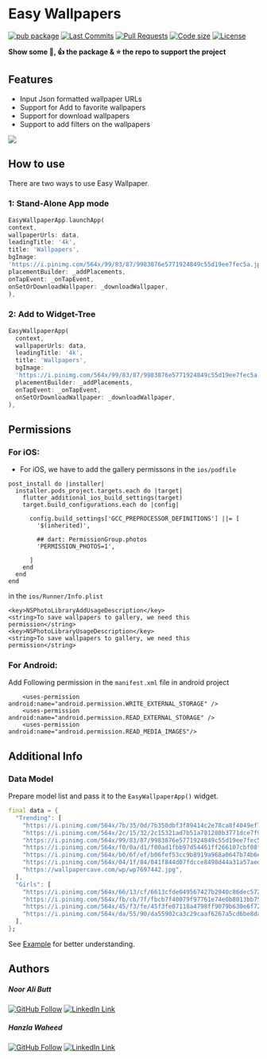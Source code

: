 # Easy Wallpapers

[![pub package](https://img.shields.io/pub/v/easy_wallpapers.svg?logo=dart&logoColor=00b9fc)](https://pub.dartlang.org/packages/easy_wallpapers)
[![Last Commits](https://img.shields.io/github/last-commit/nooralibutt/easy-wallpapers?logo=git&logoColor=white)](https://github.com/nooralibutt/easy-wallpapers/commits/master)
[![Pull Requests](https://img.shields.io/github/issues-pr/nooralibutt/easy-wallpapers?logo=github&logoColor=white)](https://github.com/nooralibutt/easy-wallpapers/pulls)
[![Code size](https://img.shields.io/github/languages/code-size/nooralibutt/easy-wallpapers?logo=github&logoColor=white)](https://github.com/nooralibutt/easy-wallpapers)
[![License](https://img.shields.io/github/license/nooralibutt/easy-wallpapers?logo=open-source-initiative&logoColor=green)](https://github.com/nooralibutt/easy-wallpapers/blob/master/LICENSE)

**Show some 💙, 👍 the package & ⭐️ the repo to support the project**

## Features
- Input Json formatted wallpaper URLs
- Support for Add to favorite wallpapers
- Support for download wallpapers
- Support to add filters on the wallpapers

![](https://github.com/nooralibutt/easy-wallpapers/blob/master/demo_gif.gif?raw=true)

## How to use
There are two ways to use Easy Wallpaper.


### 1: Stand-Alone App mode

```dart
EasyWallpaperApp.launchApp(
context,
wallpaperUrls: data,
leadingTitle: '4k',
title: 'Wallpapers',
bgImage:
'https://i.pinimg.com/564x/99/83/87/9983876e5771924849c55d19ee7fec5a.jpg',
placementBuilder: _addPlacements,
onTapEvent: _onTapEvent,
onSetOrDownloadWallpaper: _downloadWallpaper,
),
```

### 2: Add to Widget-Tree

```dart
EasyWallpaperApp(
  context,
  wallpaperUrls: data,
  leadingTitle: '4k',
  title: 'Wallpapers',
  bgImage:
  'https://i.pinimg.com/564x/99/83/87/9983876e5771924849c55d19ee7fec5a.jpg',
  placementBuilder: _addPlacements,
  onTapEvent: _onTapEvent,
  onSetOrDownloadWallpaper: _downloadWallpaper,
),
```
## Permissions
### For iOS:
- For iOS, we have to add the gallery permissons in the `ios/podfile`

```
post_install do |installer|
  installer.pods_project.targets.each do |target|
    flutter_additional_ios_build_settings(target)
    target.build_configurations.each do |config|

      config.build_settings['GCC_PREPROCESSOR_DEFINITIONS'] ||= [
        '$(inherited)',

        ## dart: PermissionGroup.photos
        'PERMISSION_PHOTOS=1',

      ]
    end
  end
end
```

in the `ios/Runner/Info.plist`

```
<key>NSPhotoLibraryAddUsageDescription</key>
<string>To save wallpapers to gallery, we need this permission</string>
<key>NSPhotoLibraryUsageDescription</key>
<string>To save wallpapers to gallery, we need this permission</string>
```

### For Android:
Add Following permission in the `manifest.xml` file in android project

```
    <uses-permission android:name="android.permission.WRITE_EXTERNAL_STORAGE" />
    <uses-permission android:name="android.permission.READ_EXTERNAL_STORAGE" />
    <uses-permission android:name="android.permission.READ_MEDIA_IMAGES"/>
```

## Additional Info

### Data Model
Prepare model list and pass it to the `EasyWallpaperApp()` widget.

```dart
final data = {
  "Trending": [
    "https://i.pinimg.com/564x/7b/35/0d/7b350dbf3f89414c2e78ca8f4049ef79.jpg",
    "https://i.pinimg.com/564x/2c/15/32/2c15321ad7b51a781280b3771dce7f9f.jpg",
    "https://i.pinimg.com/564x/99/83/87/9983876e5771924849c55d19ee7fec5a.jpg",
    "https://i.pinimg.com/564x/f0/0a/d1/f00ad1fbb97d54461ff266107cbf08f4.jpg",
    "https://i.pinimg.com/564x/b0/6f/ef/b06fef53cc9b8919a968a0647b74b6ef.jpg",
    "https://i.pinimg.com/564x/04/1f/84/041f844d07fdcce8498d44a31a57aed7.jpg",
    "https://wallpapercave.com/wp/wp7697442.jpg",
  ],
  "Girls": [
    "https://i.pinimg.com/564x/66/13/cf/6613cfde049567427b2940c86dec5727.jpg",
    "https://i.pinimg.com/564x/fb/cb/7f/fbcb7f40079f97761e74e0b8013bb757.jpg",
    "https://i.pinimg.com/564x/45/f3/fe/45f3fe07118a4798ff9079b630e6f72e.jpg",
    "https://i.pinimg.com/564x/da/55/90/da55902ca3c29caaf6267a5cd6be8da6.jpg",
  ],
};

```

See [Example](https://pub.dev/packages/easy-wallpapers/example) for better understanding.

## Authors
##### Noor Ali Butt
[![GitHub Follow](https://img.shields.io/badge/Connect--blue.svg?logo=Github&longCache=true&style=social&label=Follow)](https://github.com/nooralibutt) [![LinkedIn Link](https://img.shields.io/badge/Connect--blue.svg?logo=linkedin&longCache=true&style=social&label=Connect
)](https://www.linkedin.com/in/nooralibutt)
##### Hanzla Waheed
[![GitHub Follow](https://img.shields.io/badge/Connect--blue.svg?logo=Github&longCache=true&style=social&label=Follow)](https://github.com/mhanzla80) [![LinkedIn Link](https://img.shields.io/badge/Connect--blue.svg?logo=linkedin&longCache=true&style=social&label=Connect
)](https://www.linkedin.com/in/mhanzla80)
